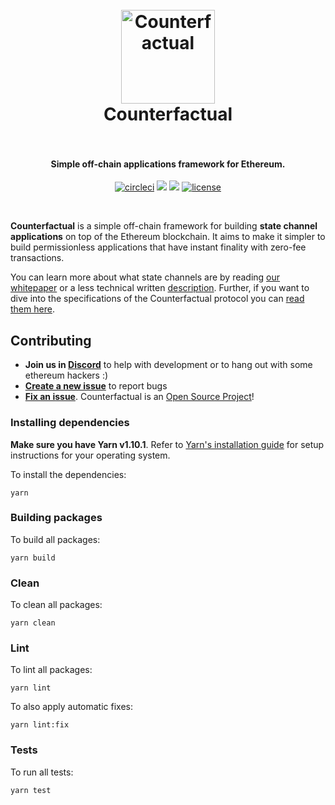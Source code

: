 <h1 align="center">
  <br>
  <a href="https://counterfactual.com"><img src="./logo.svg" alt="Counterfactual" width="150"></a>
  <br>
  Counterfactual
  <br>
  <br>
</h1>

<h4 align="center">Simple off-chain applications framework for Ethereum.</h4>

<p align="center">
  <a href="https://circleci.com/gh/counterfactual/monorepo"><img src="https://circleci.com/gh/counterfactual/monorepo.svg?style=shield&circle-token=adc9e1576b770585a350141b2a90fc3d68bc048c" alt="circleci"></a>
  <a href="https://counterfactual.com/chat"><img src="https://img.shields.io/discord/500370633901735947.svg"/></a>
  <a href="https://greenkeeper.io/"><img src="https://badges.greenkeeper.io/counterfactual/monorepo.svg?token=62c4bef4c3c26412e67360cc4a193492b9561901a499761d65b76a22b65efb16&ts=1540411566259"/></a>
  <a href="./LICENSE"><img src="https://img.shields.io/badge/license-MIT-blue.svg" alt="license"></a>
</p>
<br>

**Counterfactual** is a simple off-chain framework for building **state channel applications** on top of the Ethereum blockchain. It aims to make it simpler to build permissionless applications that have instant finality with zero-fee transactions.

You can learn more about what state channels are by reading [our whitepaper](https://counterfactual.com/statechannels) or a less technical written [description](https://medium.com/l4-media/making-sense-of-ethereums-layer-2-scaling-solutions-state-channels-plasma-and-truebit-22cb40dcc2f4#c353). Further, if you want to dive into the specifications of the Counterfactual protocol you can [read them here](https://counterfactual.com/specs).

## Contributing

- **Join us in [Discord][counterfactual-discord-url]** to help
  with development or to hang out with some ethereum hackers :)
- **[Create a new issue](https://github.com/counterfactual/monorepo/issues/new)** to report bugs
- **[Fix an issue](https://github.com/counterfactual/counterfactual/issues?state=open)**. Counterfactual
  is an [Open Source Project](.github/CONTRIBUTING.md)!

### Installing dependencies

**Make sure you have Yarn v1.10.1**. Refer to [Yarn's installation guide](https://yarnpkg.com/lang/en/docs/install/) for setup instructions for your operating system.

To install the dependencies:

```shell
yarn
```

### Building packages

To build all packages:

```shell
yarn build
```

### Clean

To clean all packages:

```shell
yarn clean
```

### Lint

To lint all packages:

```shell
yarn lint
```

To also apply automatic fixes:

```shell
yarn lint:fix
```

### Tests

To run all tests:

```shell
yarn test
```

[counterfactual-discord-url]: https://counterfactual.com/chat
